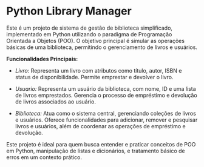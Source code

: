 # Python Library Manager
Este é um projeto de sistema de gestão de biblioteca simplificado, implementado em Python utilizando o paradigma de Programação Orientada a Objetos (POO). O objetivo principal é simular as operações básicas de uma biblioteca, permitindo o gerenciamento de livros e usuários.

**Funcionalidades Principais:**
- *Livro:* Representa um livro com atributos como título, autor, ISBN e status de disponibilidade. Permite emprestar e devolver o livro.

- *Usuario:* Representa um usuário da biblioteca, com nome, ID e uma lista de livros emprestados. Gerencia o processo de empréstimo e devolução de livros associados ao usuário.

- *Biblioteca:* Atua como o sistema central, gerenciando coleções de livros e usuários. Oferece funcionalidades para adicionar, remover e pesquisar livros e usuários, além de coordenar as operações de empréstimo e devolução.

Este projeto é ideal para quem busca entender e praticar conceitos de POO em Python, manipulação de listas e dicionários, e tratamento básico de erros em um contexto prático.
